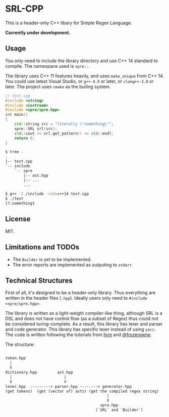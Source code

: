 # SRL-CPP

This is a header-only C++ libary for Simple Regex Language.

**Currently under development.**

## Usage

You only need to include the library directory and use C++ 14 standard to compile. The namespace used is `spre::`.

The library uses C++ 11 features heavily, and uses `make_unique` from C++ 14. You could use latest Visual Studio, or `g++-4.9` or later, or `clang++-3.8` or later. The project uses `cmake` as the builing system. 

```cpp
// test.cpp
#include <string>
#include <iostream>
#include <spre/spre.hpp>
int main()
{
    std::string src = "literally \"something\"";
    spre::SRL srl(src);
    std::cout << srl.get_pattern() << std::endl;
    return 0;
}
```

```bash
$ tree .
.
|-- test.cpp
`-- include
    `-- spre
        |-- ast.hpp
        |-- ...
        ...

$ g++ -I./include -std=c++14 test.cpp
$ ./test
(?:something)
```

## License

MIT.

## Limitations and TODOs

- The `Builder` is yet to be implemented.
- The error reports are implemented as outputing to `stderr`.

## Technical Structures

First of all, it's designed to be a header-only library. Thus everything are written in the header files (`.hpp`). Ideally users only need to `#include <spre/spre.hpp>`.

The library is written as a light-weight compiler-like thing, although SRL is a DSL and does not have control flow (as a subset of Regex) thus could not be considered turing-complete. As a result, this library has lexer and parser and code generator. This library has specific lexer instead of using `yacc`. The code is written following the tutorials from [llvm](http://llvm.org/docs/tutorial/LangImpl02.html) and [@frozengene](http://frozengene.github.io/blog/compiler/2014/08/10/compiler_tutorial_03/).

The structure:

```txt

token.hpp
  |
  V
dictionary.hpp         ast.hpp
  |                       |  
  V                       V
lexer.hpp  ---------> parser.hpp --------> generator.hpp
(get tokens)  (get (vector of) asts) (get the compiled regex string)
                                             |
                                             V
                                          spre.hpp
                                        (`SRL` and `Builder`)
```

